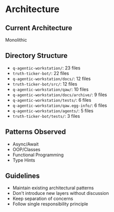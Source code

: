 # Architecture

## Current Architecture
Monolithic

## Directory Structure
- `q-agentic-workstation/`: 23 files
- `truth-ticker-bot/`: 22 files
- `q-agentic-workstation/docs/`: 12 files
- `truth-ticker-bot/src/`: 12 files
- `q-agentic-workstation/qaw/`: 10 files
- `q-agentic-workstation/docs/archive/`: 9 files
- `q-agentic-workstation/tests/`: 6 files
- `q-agentic-workstation/qaw.egg-info/`: 6 files
- `q-agentic-workstation/agents/`: 5 files
- `truth-ticker-bot/tests/`: 3 files

## Patterns Observed
- Async/Await
- OOP/Classes
- Functional Programming
- Type Hints

## Guidelines
- Maintain existing architectural patterns
- Don't introduce new layers without discussion
- Keep separation of concerns
- Follow single responsibility principle

